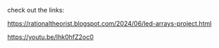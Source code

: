 check out the links:

https://rationaltheorist.blogspot.com/2024/06/led-arrays-project.html

https://youtu.be/Ihk0hfZ2oc0

